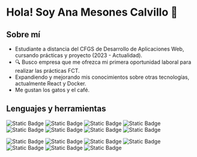 # Hola! Soy Ana Mesones Calvillo 👋

## Sobre mí

- Estudiante a distancia del CFGS de Desarrollo de Aplicaciones Web, cursando prácticas y proyecto (2023 - Actualidad).
- 🔍 Busco empresa que me ofrezca mi primera oportunidad laboral para realizar las prácticas FCT.
- Expandiendo y mejorando mis conocimientos sobre otras tecnologías, actualmente React y Docker.
- Me gustan los gatos y el café.

## Lenguajes y herramientas
![Static Badge](https://img.shields.io/badge/PHP-%23787CB5?style=for-the-badge&logo=php&labelColor=%23222222)
![Static Badge](https://img.shields.io/badge/Laravel-%23ff2d20?style=for-the-badge&logo=laravel&labelColor=%23222222)
![Static Badge](https://img.shields.io/badge/java-%23f89820?style=for-the-badge&logo=openjdk&labelColor=%23222222)
![Static Badge](https://img.shields.io/badge/mysql-%2300758f?style=for-the-badge&logo=mysql&labelColor=%23222222)
![Static Badge](https://img.shields.io/badge/oracle-%23ff0000?style=for-the-badge&logo=oracle&labelColor=%23222222)
![Static Badge](https://img.shields.io/badge/postman-%23FF6C37?style=for-the-badge&logo=postman&labelColor=%23222222)
![Static Badge](https://img.shields.io/badge/json-5E5C5C?style=for-the-badge&logo=json&labelColor=%23222222)
![Static Badge](https://img.shields.io/badge/git-%23F05032?style=for-the-badge&logo=git&labelColor=%23222222)

![Static Badge](https://img.shields.io/badge/JavaScript-%23F0DB4F?style=for-the-badge&logo=javascript&labelColor=%23222222)
![Static Badge](https://img.shields.io/badge/jquery-%230868AC?style=for-the-badge&logo=jquery&labelColor=%23222222)
![Static Badge](https://img.shields.io/badge/html5-%23E34C26?style=for-the-badge&logo=html5&labelColor=%23222222)
![Static Badge](https://img.shields.io/badge/css3-%232965f1?style=for-the-badge&logo=css&labelColor=%23222222)
![Static Badge](https://img.shields.io/badge/bootstrap-%23563d7c?style=for-the-badge&logo=bootstrap&labelColor=%23222222)
![Static Badge](https://img.shields.io/badge/sass-%23c69?style=for-the-badge&logo=sass&labelColor=%23222222)
![Static Badge](https://img.shields.io/badge/VSCode-%230078d7?style=for-the-badge&labelColor=%23222222)

